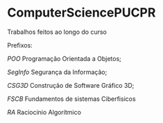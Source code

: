 # ComputerSciencePUCPR

Trabalhos feitos ao longo do curso

Prefixos:

*POO* Programação Orientada a Objetos;

*SegInfo* Segurança da Informação;

*CSG3D* Construção de Software Gráfico 3D;

*FSCB* Fundamentos de sistemas Ciberfisicos

*RA* Raciocínio Algorítmico
